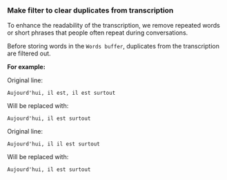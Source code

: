 ﻿### Make filter to clear duplicates from transcription

To enhance the readability of the transcription, we remove repeated words or short phrases that people often repeat during conversations.

Before storing words in the `Words buffer`, duplicates from the transcription are filtered out.

**For example:**

Original line:

```
Aujourd'hui, il est, il est surtout
```

Will be replaced with:

```
Aujourd'hui, il est surtout
```

Original line:

```
Aujourd'hui, il il est surtout
```

Will be replaced with:

```
Aujourd'hui, il est surtout
```
